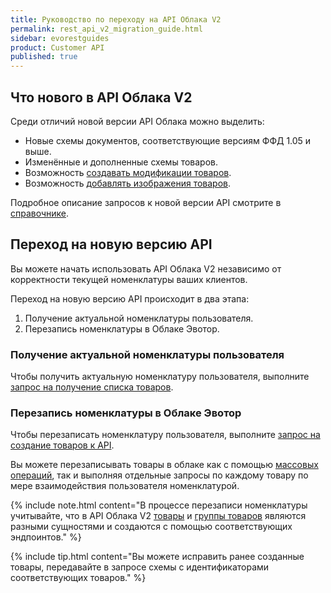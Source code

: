 ```yaml
---
title: Руководство по переходу на API Облака V2
permalink: rest_api_v2_migration_guide.html
sidebar: evorestguides
product: Customer API
published: true
---
```



## Что нового в API Облака V2

Среди отличий новой версии API Облака можно выделить:

* Новые схемы документов, соответствующие версиям ФФД 1.05 и выше.
* Изменённые и дополненные схемы товаров.
* Возможность [создавать модификации товаров](./rest_product_modifications_guide.html).
* Возможность [добавлять изображения товаров](./rest_images.html).

Подробное описание запросов к новой версии API смотрите в [справочнике](https://developer.evotor.ru/docs/rest_stores.html).

## Переход на новую версию API

Вы можете начать использовать API Облака V2 независимо от корректности текущей номенклатуры ваших клиентов.

Переход на новую версию API происходит в два этапа:

1. Получение актуальной номенклатуры пользователя.
2. Перезапись номенклатуры в Облаке Эвотор.

### Получение актуальной номенклатуры пользователя

Чтобы получить актуальную номенклатуру пользователя, выполните [запрос на получение списка товаров](https://api.evotor.ru/docs/#tag/Tovary-i-dokumenty%2Fpaths%2F~1api.evotor.ru~1api~1v1~1inventories~1stores~1%7BstoreUuid%7D~1products%2Fget).

### Перезапись номенклатуры в Облаке Эвотор

Чтобы перезаписать номенклатуру пользователя, выполните [запрос на создание товаров к API](./rest_products.html#создать-товар).

Вы можете перезаписывать товары в облаке как с помощью [массовых операций](./rest_overview.html#bulk), так и выполняя отдельные запросы по каждому товару по мере взаимодействия пользователя номенклатурой.

{% include note.html content="В процессе перезаписи номенклатуры учитывайте, что в API Облака V2 [товары](./rest_products.html) и [группы товаров](./rest_products_groups.html) являются разными сущностями и создаются с помощью соответствующих эндпоинтов." %}

{% include tip.html content="Вы можете исправить ранее созданные товары, передавайте в запросе схемы с идентификаторами соответствующих товаров." %}
